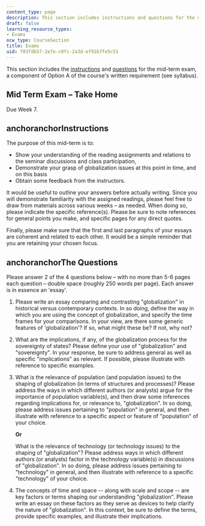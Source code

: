 ```yaml
---
content_type: page
description: This section includes instructions and questions for the mid-term exam.
draft: false
learning_resource_types:
- Exams
ocw_type: CourseSection
title: Exams
uid: f83fdb57-2e7e-c0fc-2a3d-ef91b7fe5c51
---
```

This section includes the [instructions](#Instructions) and [questions](#Questions) for the mid-term exam, a component of Option A of the course's written requirement (see syllabus).

## Mid Term Exam – Take Home

Due Week 7.

## anchoranchorInstructions

The purpose of this mid-term is to:

- Show your understanding of the reading assignments and relations to the seminar discussions and class participation,
- Demonstrate your grasp of globalization issues at this point in time, and on this basis
- Obtain some feedback from the instructors.

It would be useful to outline your answers before actually writing. Since you will demonstrate familiarity with the assigned readings, please feel free to draw from materials across various weeks – as needed. When doing so, please indicate the specific reference(s). Please be sure to note references for general points you make, and specific pages for any direct quotes.

Finally, please make sure that the first and last paragraphs of your essays are coherent and related to each other. It would be a simple reminder that you are retaining your chosen focus.

## anchoranchorThe Questions

Please answer 2 of the 4 questions below – with no more than 5-6 pages each question – double space (roughly 250 words per page). Each answer is in essence an 'essay'.

1. Please write an essay comparing and contrasting "globalization" in historical versus contemporary contexts. In so doing, define the way in which you are using the concept of globalization, and specify the time frames for your comparisons. In your view, are there some generic features of 'globalization'? If so, what might these be? If not, why not?
2. What are the implications, if any, of the globalization process for the sovereignty of states? Please define your use of "globalization" and "sovereignty". In your response, be sure to address general as well as specific "implications" as relevant. If possible, please illustrate with reference to specific examples.
3. What is the relevance of population (and population issues) to the shaping of globalization (in terms of structures and processes)? Please address the ways in which different authors (or analysts) argue for the importance of population variable(s), and then draw some inferences regarding implications for, or relevance to, "globalization". In so doing, please address issues pertaining to "population" in general, and then illustrate with reference to a specific aspect or feature of "population" of your choice.   
      
    **Or**   
      
    What is the relevance of technology (or technology issues) to the shaping of "globalization"? Please address ways in which different authors (or analysts) factor in the technology variable(s) in discussions of "globalization". In so doing, please address issues pertaining to "technology" in general, and then illustrate with reference to a specific "technology" of your choice.
4. The concepts of time and space -- along with scale and scope -- are key factors or terms shaping our understanding "globalization". Please write an essay on these factors as they serve as devices to help clarify the nature of "globalization". In this context, be sure to define the terms, provide specific examples, and illustrate their implications.